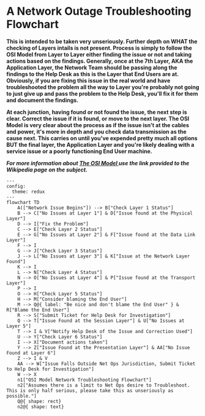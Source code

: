 <H1> A Network Outage Troubleshooting Flowchart </H1>

**This is intended to be taken very unseriously. Further depth on WHAT the checking of Layers intails is not present. Process is simply to follow the OSI Model from Layer to Layer either finding the issue or not and taking actions based on the findings. Generally, once at the 7th Layer, AKA the Application Layer, the Network Team should be passing along the findings to the Help Desk as this is the Layer that End Users are at. Obviously, if you are fixing this issue in the real world and have troubleshooted the problem all the way to Layer you're probably not going to just give up and pass the problem to the Help Desk, you'll fix it for them and document the findings.**

**At each junction, having found or not found the issue, the next step is clear. Correct the issue if it is found, or move to the next layer. The OSI Model is very clear about the process as if the issue isn't at the cables and power, it's more in depth and you check data transmission as the cause next. This carries on until you've expended pretty much all options BUT the final layer, the Application Layer and you're likely dealing with a service issue or a poorly functioning End User machine.**

***For more information about <a href="https://en.wikipedia.org/wiki/OSI_model"> The OSI Model </a> use the link provided to the Wikipedia page on the subject.***


```mermaid
---
config:
  theme: redux
---
flowchart TD
    A(["Network Issue Begins"]) --> B["Check Layer 1 Status"]
    B --> C["No Issues at Layer 1"] & D["Issue found at the Physical Layer"]
    D --> I["Fix the Problem"]
    C --> E["Check Layer 2 Status"]
    E --> G["No Issues at Layer 2"] & F["Issue found at the Data Link Layer"]
    F --> I
    G --> J["Check Layer 3 Status"]
    J --> L["No Issues at Layer 3"] & K["Issue at the Network Layer Found"]
    K --> I
    L --> N["Check Layer 4 Status"]
    N --> O["No Issues at Layer 4"] & P["Issue found at the Transport Layer"]
    P --> I
    O --> H["Check Layer 5 Status"]
    H --> M["Consider blaming the End User"]
    M --> Q@{ label: "Be nice and don't blame the End User" } & R["Blame the End User"]
    R --> S["Submit Ticket for Help Desk for Investigation"]
    Q --> T["Issue Found at the Session Layer"] & U["No Issues at Layer 5"]
    T --> I & V["Notify Help Desk of the Issue and Correction Used"]
    U --> Y["Check Layer 6 Status"]
    I --> X["Document actions taken"]
    Y --> Z["Issue Found at the Presentation Layer"] & AA["No Issue Found at Layer 6"]
    Z --> I & V
    AA --> W["Issue Falls Outside Net Ops Jurisdiction, Submit Ticket to Help Desk for Investigation"]
    W --> X
    n1["OSI Model Network Troubleshooting Flowchart"]
    n2["Assumes there is a limit to Net Ops desire to Troubleshoot. This is only half serious, please take this as unseriously as possible."]
    Q@{ shape: rect}
    n2@{ shape: text}